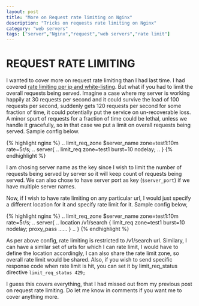 ```yaml
---
layout: post
title: "More on Request rate limiting on Nginx"
description: "Tricks on requests rate limiting on Nginx"
category: "web servers"
tags: ["server","Nginx","request","web servers","rate limit"]
---
```

REQUEST RATE LIMITING
===============================

I wanted to cover more on request rate limiting than I had last time. I had covered [rate limiting per ip and white-listing](http://rohitishere1.github.io/2013/06/27/rate-limit-per-ip---nginx/). But what if you had to limit the overall requests being served. Imagine a case where my server is working happily at 30 requests per second and it could survive the load of 100 requests per second, suddenly gets 120 requests per second for some fraction of time, it could potentially put the service on un-recoverable loss. A minor spurt of requests for a fraction of time could be lethal, unless we handle it gracefully, so in that case we put a limit on overall requests being served. Sample config below.

{% highlight nginx %}
        ..
            limit_req_zone $server_name  zone=test1:10m   rate=5r/s;
        ..
    server{
        ..
            limit_req zone=test1 burst=10 nodelay;
        ..
        }
{% endhighlight %}

I am chosing server name as the key since I wish to limit the number of requests being served by server so it will keep count of requests being served. We can also chose to have server port as key (`$server_port`) if we have multiple server names.

Now, if I wish to have rate limiting on any particular url, I would just specify a different location for it and specify rate limit for it. Sample config below,

{% highlight nginx %}
        ..
            limit_req_zone $server_name  zone=test1:10m   rate=5r/s;
        ..
    server{
        ..
            location /v1/search {
              limit_req zone=test1 burst=10 nodelay;
              proxy_pass ......
            }
        ..
        }
{% endhighlight %}

 As per above config, rate limiting is restricted to /v1/search url. Similary, I can have a similar set of urls for which I can rate limit, I would have to define the location accordingly, I can also share the rate limit zone, so overall rate limit would be shared.
Also, if you wish to send specific response code when rate limit is hit, you can set it by limit_req_status directive `limit_req_status 429;`

I guess this covers everything, that I had missed out from my previous post on request rate limiting. Do let me know in comments if you want me to cover anything more.

